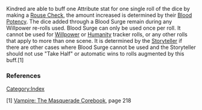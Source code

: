 Kindred are able to buff one Attribute stat for one single roll of the
dice by making a
<a href="Rouse_Check" class="wikilink" title="Rouse Check">Rouse
Check</a>, the amount increased is determined by their
<a href="Blood_Potency" class="wikilink" title="Blood Potency">Blood
Potency</a>. The dice added through a Blood Surge remain during any
Willpower re-rolls used. Blood Surge can only be used once per roll. It
cannot be used for
<a href="Willpower" class="wikilink" title="Willpower">Willpower</a> or
<a href="Humanity" class="wikilink" title="Humanity">Humanity</a>
tracker rolls, or any other rolls that apply to more than one scene. It
is determined by the <a href="Storyteller" class="wikilink"
title="Storyteller">Storyteller</a> if there are other cases where Blood
Surge cannot be used and the Storyteller should not use "Take Half" or
automatic wins to rolls augmented by this buff.[1]

### References

<a href="Category:Index" class="wikilink"
title="Category:Index">Category:Index</a>

[1] <a href="Vampire:_The_Masquerade_Corebook" class="wikilink"
title="Vampire: The Masquerade Corebook">Vampire: The Masquerade
Corebook</a>, page 218
